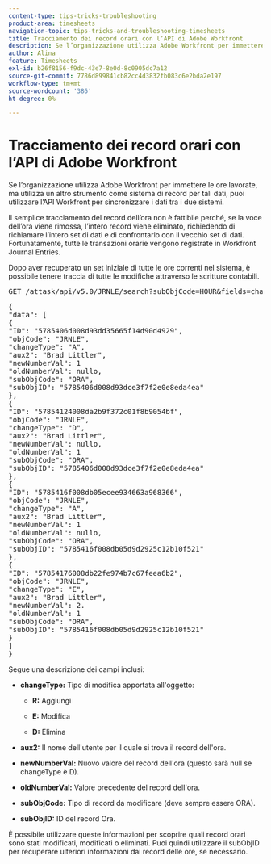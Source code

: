 ```yaml
---
content-type: tips-tricks-troubleshooting
product-area: timesheets
navigation-topic: tips-tricks-and-troubleshooting-timesheets
title: Tracciamento dei record orari con l’API di Adobe Workfront
description: Se l’organizzazione utilizza Adobe Workfront per immettere le ore lavorate, ma utilizza un altro strumento come sistema di record per tali dati, puoi utilizzare l’API Workfront per sincronizzare i dati tra i due sistemi.
author: Alina
feature: Timesheets
exl-id: b26f8156-f9dc-43e7-8e0d-8c0905dc7a12
source-git-commit: 7786d899841cb82cc4d3832fb083c6e2bda2e197
workflow-type: tm+mt
source-wordcount: '386'
ht-degree: 0%

---
```


# Tracciamento dei record orari con l’API di Adobe Workfront

Se l’organizzazione utilizza Adobe Workfront per immettere le ore lavorate, ma utilizza un altro strumento come sistema di record per tali dati, puoi utilizzare l’API Workfront per sincronizzare i dati tra i due sistemi.

Il semplice tracciamento del record dell’ora non è fattibile perché, se la voce dell’ora viene rimossa, l’intero record viene eliminato, richiedendo di richiamare l’intero set di dati e di confrontarlo con il vecchio set di dati. Fortunatamente, tutte le transazioni orarie vengono registrate in Workfront Journal Entries.

Dopo aver recuperato un set iniziale di tutte le ore correnti nel sistema, è possibile tenere traccia di tutte le modifiche attraverso le scritture contabili.
<pre>GET /attask/api/v5.0/JRNLE/search?subObjCode=HOUR&amp;fields=changeType,aux2,newNumberVal,oldNumberVal,subObjCode,subObjID</pre><pre>{<br>"data": [<br>{<br>"ID": "5785406d008d93dd35665f14d90d4929",<br>"objCode": "JRNLE",<br>"changeType": "A",<br>"aux2": "Brad Littler",<br>"newNumberVal": 1<br>"oldNumberVal": nullo,<br>"subObjCode": "ORA",<br>"subObjID": "5785406d008d93dce3f7f2e0e8eda4ea"<br>},<br>{<br>"ID": "57854124008da2b9f372c01f8b9054bf",<br>"objCode": "JRNLE",<br>"changeType": "D",<br>"aux2": "Brad Littler",<br>"newNumberVal": nullo,<br>"oldNumberVal": 1<br>"subObjCode": "ORA",<br>"subObjID": "5785406d008d93dce3f7f2e0e8eda4ea"<br>},<br>{<br>"ID": "5785416f008db05ecee934663a968366",<br>"objCode": "JRNLE",<br>"changeType": "A",<br>"aux2": "Brad Littler",<br>"newNumberVal": 1<br>"oldNumberVal": nullo,<br>"subObjCode": "ORA",<br>"subObjID": "5785416f008db05d9d2925c12b10f521"<br>},<br>{<br>"ID": "57854176008db22fe974b7c67feea6b2",<br>"objCode": "JRNLE",<br>"changeType": "E",<br>"aux2": "Brad Littler",<br>"newNumberVal": 2.<br>"oldNumberVal": 1<br>"subObjCode": "ORA",<br>"subObjID": "5785416f008db05d9d2925c12b10f521"<br>}<br>]<br>}</pre>Segue una descrizione dei campi inclusi:

* **changeType:** Tipo di modifica apportata all&#39;oggetto:

   * **R:** Aggiungi

   * **E:** Modifica

   * **D:** Elimina

* **aux2:** Il nome dell&#39;utente per il quale si trova il record dell&#39;ora.

* **newNumberVal:** Nuovo valore del record dell&#39;ora (questo sarà null se changeType è D).

* **oldNumberVal:** Valore precedente del record dell&#39;ora.

* **subObjCode:** Tipo di record da modificare (deve sempre essere ORA).

* **subObjID:** ID del record Ora.

È possibile utilizzare queste informazioni per scoprire quali record orari sono stati modificati, modificati o eliminati. Puoi quindi utilizzare il subObjID per recuperare ulteriori informazioni dai record delle ore, se necessario.
